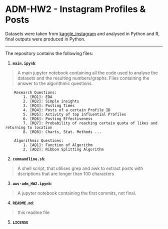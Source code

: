 # ADM-HW2 - Instagram Profiles & Posts 

Datasets were taken from [kaggle_instagram](https://www.kaggle.com/datasets/shmalex/instagram-dataset?select=instagram_profiles.csv) and analysed in Python and R, final outputs were produced in Python.

____

The repository contains the following files:

1. __`main.ipynb`__: 
> A main jupyter notebook containing all the code used to analyse the datasets and the resulting numbers/graphs.
> Files containing the answer to the algorithmic questions.
	
		Research Questions:
			1. [RQ1]: EDA 
			2. [RQ2]: Simple insights
			3. [RQ3]: Posting Times
			4. [RQ4]: Posts of a certain Profile ID
			5. [RQ5]: Activity of top influential Profiles
			6. [RQ6]: Posting Effectiveness
			7. [RQ7]: Probability of reaching certain quota of likes and returning to location
			8. [RQ8]: Charts, Stat. Methods ...

		Algorithmic Questions: 
			1. [AQ1]: Function of Algorithm
			2. [AQ2]: Ribbon Splitting Algorithm
	
2. __`commandline.sh`__:
  > A shell script, that utilises grep and awk to extract posts with dscriptions that are longer than 100 characters

3. __`aws-adm_HW2.ipynb`__:
  > A jupyter notebook containing the first commits, not final.
	
4. __`README.md`__:
  > this readme file

5. __`LICENSE`__
  


